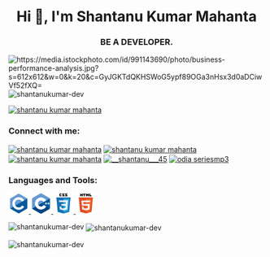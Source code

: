 <h1 align="center">Hi 👋, I'm Shantanu Kumar Mahanta</h1>
<h3 align="center">BE A DEVELOPER.</h3>
<img align="right" alt="https://media.istockphoto.com/id/991143690/photo/business-performance-analysis.jpg?s=612x612&w=0&k=20&c=GyJGKTdQKHSWoG5ypf89OGa3nHsx3d0aDCiwVf52fXQ=">

<p align="left"> <img src="https://komarev.com/ghpvc/?username=shantanukumar-dev&label=Profile%20views&color=0e75b6&style=flat" alt="shantanukumar-dev" /> </p>

<p align="left"> <a href="https://twitter.com/shantanu kumar mahanta" target="blank"><img src="https://img.shields.io/twitter/follow/shantanu kumar mahanta?logo=twitter&style=for-the-badge" alt="shantanu kumar mahanta" /></a> </p>

<h3 align="left">Connect with me:</h3>
<p align="left">
<a href="https://twitter.com/shantanu kumar mahanta" target="blank"><img align="center" src="https://raw.githubusercontent.com/rahuldkjain/github-profile-readme-generator/master/src/images/icons/Social/twitter.svg" alt="shantanu kumar mahanta" height="30" width="40" /></a>
<a href="https://linkedin.com/in/shantanu kumar mahanta" target="blank"><img align="center" src="https://raw.githubusercontent.com/rahuldkjain/github-profile-readme-generator/master/src/images/icons/Social/linked-in-alt.svg" alt="shantanu kumar mahanta" height="30" width="40" /></a>
<a href="https://fb.com/shantanu kumar mahanta" target="blank"><img align="center" src="https://raw.githubusercontent.com/rahuldkjain/github-profile-readme-generator/master/src/images/icons/Social/facebook.svg" alt="shantanu kumar mahanta" height="30" width="40" /></a>
<a href="https://instagram.com/__shantanu___45" target="blank"><img align="center" src="https://raw.githubusercontent.com/rahuldkjain/github-profile-readme-generator/master/src/images/icons/Social/instagram.svg" alt="__shantanu___45" height="30" width="40" /></a>
<a href="https://www.youtube.com/c/odia seriesmp3" target="blank"><img align="center" src="https://raw.githubusercontent.com/rahuldkjain/github-profile-readme-generator/master/src/images/icons/Social/youtube.svg" alt="odia seriesmp3" height="30" width="40" /></a>
</p>

<h3 align="left">Languages and Tools:</h3>
<p align="left"> <a href="https://www.cprogramming.com/" target="_blank" rel="noreferrer"> <img src="https://raw.githubusercontent.com/devicons/devicon/master/icons/c/c-original.svg" alt="c" width="40" height="40"/> </a> <a href="https://www.w3schools.com/cpp/" target="_blank" rel="noreferrer"> <img src="https://raw.githubusercontent.com/devicons/devicon/master/icons/cplusplus/cplusplus-original.svg" alt="cplusplus" width="40" height="40"/> </a> <a href="https://www.w3schools.com/css/" target="_blank" rel="noreferrer"> <img src="https://raw.githubusercontent.com/devicons/devicon/master/icons/css3/css3-original-wordmark.svg" alt="css3" width="40" height="40"/> </a> <a href="https://www.w3.org/html/" target="_blank" rel="noreferrer"> <img src="https://raw.githubusercontent.com/devicons/devicon/master/icons/html5/html5-original-wordmark.svg" alt="html5" width="40" height="40"/> </a> </p>

<p><img align="left" src="https://github-readme-stats.vercel.app/api/top-langs?username=shantanukumar-dev&show_icons=true&locale=en&layout=compact" alt="shantanukumar-dev" /></p>

<p>&nbsp;<img align="center" src="https://github-readme-stats.vercel.app/api?username=shantanukumar-dev&show_icons=true&locale=en" alt="shantanukumar-dev" /></p>

<p><img align="center" src="https://github-readme-streak-stats.herokuapp.com/?user=shantanukumar-dev&" alt="shantanukumar-dev" /></p>
